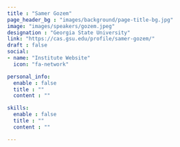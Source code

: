 ```yaml
---
title : "Samer Gozem"
page_header_bg : "images/background/page-title-bg.jpg"
image: "images/speakers/gozem.jpeg"
designation : "Georgia State University"
link: "https://cas.gsu.edu/profile/samer-gozem/"
draft : false
social:
- name: "Institute Website"
  icon: "fa-network"

personal_info:
  enable : false
  title : ""
  content : ""

skills:
  enable : false
  title : ""
  content : ""

---
```


